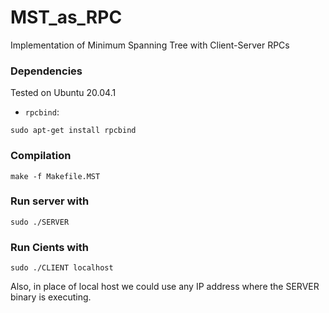 # MST_as_RPC
Implementation of Minimum Spanning Tree with Client-Server RPCs
### Dependencies
Tested on Ubuntu 20.04.1
- `rpcbind`:
```
sudo apt-get install rpcbind
```
### Compilation
```
make -f Makefile.MST
```
### Run server with
```
sudo ./SERVER
```
### Run Cients with
```
sudo ./CLIENT localhost
```
Also, in place of local host we could use any IP address where the SERVER binary is executing.
